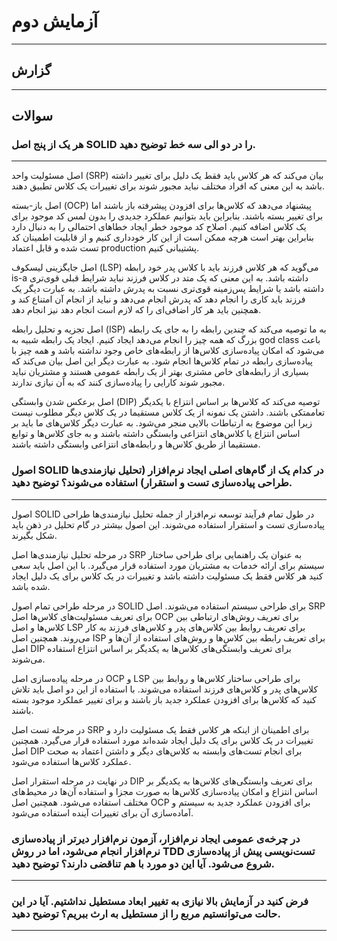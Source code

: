 # آزمایش دوم

---

## گزارش

---

## سوالات

### هر یک از پنج اصل SOLID را در دو الی سه خط توضیح دهید.

---

اصل مسئولیت واحد (SRP) بیان می‌کند که هر کلاس باید فقط یک دلیل برای تغییر داشته باشد به این معنی که افراد مختلف نباید مجبور شوند برای تغییرات یک کلاس تطبیق دهند.

اصل باز-بسته (OCP) پیشنهاد می‌دهد که کلاس‌ها برای افزودن پیشرفته باز باشند اما برای تغییر بسته باشند. بنابراین باید بتوانیم عملکرد جدیدی را بدون لمس کد موجود برای یک کلاس اضافه کنیم. اصلاح کد موجود خطر ایجاد خطاهای احتمالی را به دنبال دارد بنابراین بهتر است هرچه ممکن است از این کار خودداری کنیم و از قابلیت اطمینان کد تست شده و قابل اعتماد production پشتیبانی کنیم.

اصل جایگزینی لیسکوف (LSP) می‌گوید که هر کلاس فرزند باید با کلاس پدر خود رابطه is-a داشته باشد. به این معنی که یک متد در کلاس فرزند نباید شرایط قبلی قوی‌تری داشته باشد یا شرایط پس‌زمینه قوی‌تری نسبت به پدرش داشته باشد. به عبارت دیگر یک فرزند باید کاری را انجام دهد که پدرش انجام می‌دهد و نباید از انجام آن امتناع کند و همچنین باید هر کار اضافی‌ای را که لازم است انجام دهد نیز انجام دهد.

اصل تجزیه و تحلیل رابطه (ISP) به ما توصیه می‌کند که چندین رابطه را به جای یک رابطه بزرگ که همه چیز را انجام می‌دهد ایجاد کنیم. ایجاد یک رابطه شبیه به god class باعث می‌شود که امکان پیاده‌سازی کلاس‌ها از رابطه‌های خاص وجود نداشته باشد و همه چیز با پیاده‌سازی رابطه در تمام کلاس‌ها انجام شود. به عبارت دیگر این اصل بیان می‌کند که بسیاری از رابطه‌های خاص مشتری بهتر از یک رابطه عمومی هستند و مشتریان نباید مجبور شوند کارایی را پیاده‌سازی کنند که به آن نیازی ندارند.

اصل برعکس شدن وابستگی (DIP) توصیه می‌کند که کلاس‌ها بر اساس انتزاع با یکدیگر تعاممتکی باشند. داشتن یک نمونه از یک کلاس مستقیما در یک کلاس دیگر مطلوب نیست زیرا این موضوع به ارتباطات بالایی منجر می‌شود. به عبارت دیگر کلاس‌های ما باید بر اساس انتزاع یا کلاس‌های انتزاعی وابستگی داشته باشند و به جای کلاس‌ها و توابع مستقیما از طریق کلاس‌ها و رابطه‌های انتزاعی وابستگی داشته باشند.

### اصول SOLID در کدام یک از گام‌های اصلی ایجاد نرم‌افزار (تحلیل نیازمندی‌ها طراحی پیاده‌سازی تست و استقرار) استفاده می‌شوند؟ توضیح دهید.

---

 اصول SOLID در طول تمام فرآیند توسعه نرم‌افزار از جمله تحلیل نیازمندی‌ها طراحی پیاده‌سازی تست و استقرار استفاده می‌شوند. این اصول بیشتر در گام تحلیل در ذهن باید شکل بگیرند.

در مرحله تحلیل نیازمندی‌ها اصل SRP به عنوان یک راهنمایی برای طراحی ساختار سیستم برای ارائه خدمات به مشتریان مورد استفاده قرار می‌گیرد. با این اصل باید سعی کنید هر کلاس فقط یک مسئولیت داشته باشد و تغییرات در یک کلاس برای یک دلیل ایجاد شده باشد.

در مرحله طراحی تمام اصول SOLID برای طراحی سیستم استفاده می‌شوند. اصل SRP برای تعریف مسئولیت‌های کلاس‌ها اصل OCP برای تعریف روش‌های ارتباطی بین کلاس‌ها و اصل LSP برای تعریف روابط بین کلاس‌های پدر و کلاس‌های فرزند به کار می‌روند. همچنین اصل ISP برای تعریف رابطه بین کلاس‌ها و روش‌های استفاده از آن‌ها و اصل DIP برای تعریف وابستگی‌های کلاس‌ها به یکدیگر بر اساس انتزاع استفاده می‌شوند.

در مرحله پیاده‌سازی اصل OCP و LSP برای طراحی ساختار کلاس‌ها و روابط بین کلاس‌های پدر و کلاس‌های فرزند استفاده می‌شوند. با استفاده از این دو اصل باید تلاش کنید که کلاس‌ها برای افزودن عملکرد جدید باز باشند و برای تغییر عملکرد موجود بسته باشند.

در مرحله تست اصل SRP برای اطمینان از اینکه هر کلاس فقط یک مسئولیت دارد و تغییرات در یک کلاس برای یک دلیل ایجاد شده‌اند مورد استفاده قرار می‌گیرد. همچنین اصل DIP برای انجام تست‌های وابسته به کلاس‌های دیگر و داشتن اعتماد به صحت عملکرد کلاس‌ها استفاده می‌شود.

در نهایت در مرحله استقرار اصل DIP برای تعریف وابستگی‌های کلاس‌ها به یکدیگر بر اساس انتزاع و امکان پیاده‌سازی کلاس‌ها به صورت مجزا و استفاده آن‌ها در محیط‌های مختلف استفاده می‌شود. همچنین اصل OCP برای افزودن عملکرد جدید به سیستم و آماده‌سازی آن برای تغییرات آینده استفاده می‌شود.

### در چرخه‌ی عمومی ایجاد نرم‌افزار، آزمون نرم‌افزار دیرتر از پیاده‌سازی نرم‌افزار انجام می‌شود، اما در روش TDD تست‌نویسی پیش از پیاده‌سازی شروع می‌شود. آیا این دو مورد با هم تناقضی دارند؟ توضیح دهید.

---



### فرض کنید در آزمایش بالا نیازی به تغییر ابعاد مستطیل نداشتیم. آیا در این حالت می‌توانستیم مربع را از مستطیل به ارث ببریم؟ توضیح دهید.

---

